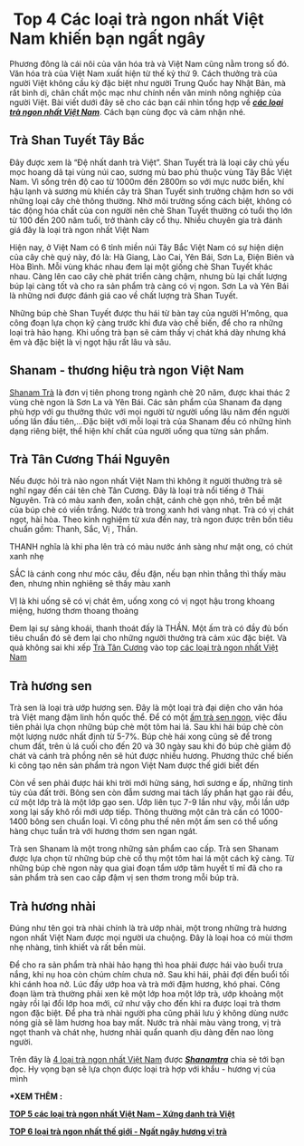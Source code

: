 <h1>&nbsp;Top 4 Các loại trà ngon nhất Việt Nam khiến bạn ngất ngây</h1>

<div class="reblog-content">
<p>Phương đông là cái nôi của văn hóa trà và Việt Nam cũng nằm trong số đó. Văn hóa trà của Việt Nam xuất hiện từ thế kỷ thứ 9. Cách thưởng trà của người Việt không cầu kỳ đặc biệt như người Trung Quốc hay Nhật Bản, mà rất bình dị, chân chất mộc mạc như chính nền văn minh nông nghiệp của người Việt. Bài viết dưới đây sẽ cho các bạn cái nhìn tổng hợp về <a href="https://github.com/shanamtra/tra-ngon-nhat-viet-nam.html/"><em><strong>các loại trà ngon nhất Việt Nam</strong></em></a>. Cách bạn cùng đọc và cảm nhận nhé.</p>

<h2>Trà Shan Tuyết Tây Bắc</h2>

<p>Đây được xem là &ldquo;Đệ nhất danh trà Việt&rdquo;. Shan Tuyết trà là loại cây chủ yếu mọc hoang dã tại vùng núi cao, sương mù bao phủ thuộc vùng Tây Bắc Việt Nam. Vì sống trên độ cao từ 1000m đến 2800m so với mực nước biển, khí hậu lạnh và sương mù khiến cây trà Shan Tuyết sinh trưởng chậm hơn so với những loại cây chè thông thường. Nhờ môi trường sống cách biệt, không có tác động hóa chất của con người nên chè Shan Tuyết thường có tuổi thọ lớn từ 100 đến 200 năm tuổi, trở thành cây cổ thụ. Nhiều chuyên gia trà đánh giá đây là loại trà ngon nhất Việt Nam</p>

<p>Hiện nay, ở Việt Nam có 6 tỉnh miền núi Tây Bắc Việt Nam có sự hiện diện của cây chè quý này, đó là: Hà Giang, Lào Cai, Yên Bái, Sơn La, Điện Biên và Hòa Bình. Mỗi vùng khác nhau đem lại một giống chè Shan Tuyết khác nhau. Càng lên cao cây chè phát triển càng chậm, nhưng bù lại chất lượng búp lại càng tốt và cho ra sản phẩm trà càng có vị ngon. Sơn La và Yên Bái là những nơi được đánh giá cao về chất lượng trà Shan Tuyết.</p>

<p>Những búp chè Shan Tuyết được thu hái từ bàn tay của người H&rsquo;mông, qua công đoạn lựa chọn kỹ càng trước khi đưa vào chế biến, để cho ra những loại trà hảo hạng. Khi uống trà bạn sẽ cảm thấy vị chát khá dày nhưng khá êm và đặc biệt là vị ngọt hậu rất lâu và sâu.</p>

<h2>Shanam - thương hiệu trà ngon Việt Nam</h2>

<p><a href="https://t.umblr.com/redirect?z=https%3A%2F%2Fshanam.com.vn&amp;t=N2M1ZTFjOGFiNjFiOWE0ZGEyODkyYWMyOTA4NWFkY2E5ZWUxYzExNyx6UldiZUc2dQ%3D%3D&amp;p=&amp;m=0">Shanam Trà</a> là đơn vị tiên phong trong ngành chè 20 năm, được khai thác 2 vùng chè ngon là Sơn La và Yên Bái. Các sản phẩm của Shanam đa dạng phù hợp với gu thưởng thức với mọi người từ người uống lâu năm đến người uống lần đầu tiên,&hellip;Đặc biệt với mỗi loại trà của Shanam đều có những hình dạng riêng biệt, thể hiện khí chất của người uống qua từng sản phẩm.</p>

<h2>Trà Tân Cương Thái Nguyên</h2>

<p>Nếu được hỏi trà nào ngon nhất Việt Nam thì không ít người thưởng trà sẽ nghĩ ngay đến cái tên chè Tân Cương. Đây là loại trà nổi tiếng ở Thái Nguyên. Trà có màu xanh đen, xoắn chặt, cánh chè gọn nhỏ, trên bề mặt của búp chè có viền trắng. Nước trà trong xanh hơi vàng nhạt. Trà có vị chát ngọt, hài hòa. Theo kinh nghiệm từ xưa đến nay, trà ngon được trên bốn tiêu chuẩn gồm: Thanh, Sắc, Vị , Thần.</p>

<p>THANH nghĩa là khi pha lên trà có màu nước ánh sàng như mật ong, có chút xanh nhẹ</p>

<p>SẮC là cánh cong như móc câu, đều đặn, nếu bạn nhìn thẳng thì thấy màu đen, nhưng nhìn nghiêng sẽ thấy màu xanh</p>

<p>VỊ là khi uống sẽ có vị chát êm, uống xong có vị ngọt hậu trong khoang miệng, hương thơm thoang thoảng</p>

<p>Đem lại sự sảng khoái, thanh thoát đấy là THẦN. Một ấm trà có đầy đủ bốn tiêu chuẩn đó sẽ đem lại cho những người thưởng trà cảm xúc đặc biệt. Và quả không sai khi xếp <a href="https://t.umblr.com/redirect?z=https%3A%2F%2Fvi.wikipedia.org%2Fwiki%2FTr%25C3%25A0_T%25C3%25A2n_C%25C6%25B0%25C6%25A1ng&amp;t=MzYwNWE2NzVhYzNjNTFiNjFkMzYzMzA2OTg2NDRmMTlkMjU3OTNlMix6UldiZUc2dQ%3D%3D&amp;p=&amp;m=0">Trà Tân Cương</a> vào top <a href="https://t.umblr.com/redirect?z=https%3A%2F%2Flinkhay.com%2Flink%2F2264466%2Fcung-tim-hieu-cac-loai-tra-ngon-cua-viet-nam-thuong-thuc-mua-trung-thu-nao-lien-he-0866614468-https-www-facebook-com-trauongcaocap-de-mua-tra-ngon-nhe-cac-ban&amp;t=ZTIwOGUxODg1ZmM3MTM0NDY3NDQyOWNlODgyMzYxZDM3NWI2NjA1Yix6UldiZUc2dQ%3D%3D&amp;p=&amp;m=0">các loại trà ngon nhất Việt Nam </a></p>

<h2>Trà hương sen</h2>

<p>Trà sen là loại trà ướp hương sen. Đây là một loại trà đại diện cho văn hóa trà Việt mang đậm linh hồn quốc thể. Để có một <a href="https://t.umblr.com/redirect?z=https%3A%2F%2Fmedium.com%2F%40shanamtra%2Fcac-loai-tra-ngon-nhat-viet-nam-ban-thuong-thuc-bao-nhieu-loai-roi-d39c8879751a&amp;t=NmIwOWNiY2JkYTQzY2E5ZjA5OGNhMmVhNjU5YzVlODlkNzY2MzljOCx6UldiZUc2dQ%3D%3D&amp;p=&amp;m=0">ấm trà sen ngon</a>, việc đầu tiên phải lựa chọn những búp chè một tôm hai lá. Sau khi hái búp chè còn một lượng nước nhất định từ 5-7%. Búp chè hái xong cũng sẽ để trong chum đất, trên ủ lá cuối cho đến 20 và 30 ngày sau khi đó búp chè giảm độ chát và cánh trà phồng nên sẽ hút được nhiều hương. Phương thức chế biến kì công tạo nên sản phẩm trà ngon Việt Nam được thế giới biết đến</p>

<p>Còn về sen phải được hái khi trời mới hửng sáng, hơi sương e ấp, những tinh túy của đất trời. Bông sen còn đẫm sương mai tách lấy phần hạt gạo rải đều, cứ một lớp trà là một lớp gạo sen. Ướp liên tục 7-9 lần như vậy, mỗi lần ướp xong lại sấy khô rồi mới ướp tiếp. Thông thường một cân trà cần có 1000-1400 bông sen chuẩn loại. Vì công phu thế nên một ấm sen có thể uống hàng chục tuần trà với hương thơm sen ngan ngát.</p>

<p>Trà sen Shanam là một trong những sản phẩm cao cấp. Trà sen Shanam được lựa chọn từ những búp chè cổ thụ một tôm hai lá một cách kỹ càng. Từ những búp chè ngon này qua giai đoạn tẩm ướp tâm huyết tỉ mỉ đã cho ra sản phẩm trà sen cao cấp đậm vị sen thơm trong mỗi búp trà.</p>

<h2>Trà hương nhài</h2>

<p>Đúng như tên gọi trà nhài chính là trà ướp nhài, một trong những trà hương ngon nhất Việt Nam được mọi người ưa chuộng. Đây là loại hoa có mùi thơm nhẹ nhàng, tinh khiết và rất bền mùi.</p>

<p>Để cho ra sản phẩm trà nhài hảo hạng thì hoa phải được hái vào buổi trưa nắng, khi nụ hoa còn chúm chím chưa nở. Sau khi hái, phải đợi đến buổi tối khi cánh hoa nở. Lúc đấy ướp hoa và trà mới đậm hương, khó phai. Công đoạn làm trà thường phải xen kẽ một lớp hoa một lớp trà, ướp khoảng một ngày rồi lại đổi lớp hoa mới, cứ như vậy cho đến khi ra được loại trà thơm ngon đặc biệt. Để pha trà nhài người pha cũng phải lưu ý không dùng nước nóng già sẽ làm hương hoa bay mất. Nước trà nhài màu vàng trong, vị trà ngọt thanh và chát nhẹ, hương nhài quẩn quanh dịu dàng đến nao lòng người.</p>

<p>Trên đây là <a href="https://t.umblr.com/redirect?z=https%3A%2F%2Fplus.google.com%2F104274519625948025481%2Fposts%2FGoWJC8Mtpac&amp;t=YmM2ZWZhNWU3MmI2Zjg2MWY2MDBjZWJlMTc4ZjkzYjk0ZDEwZjg5Nix6UldiZUc2dQ%3D%3D&amp;p=&amp;m=0">4 loại trà ngon nhất Việt Nam</a> được <em><strong><a href="https://github.com/shanamtra">Shanamtra</a></strong></em> chia sẻ tới bạn đọc. Hy vọng bạn sẽ lựa chọn được loại trà hợp với khẩu - hương vị của mình</p>

<p><strong>*XEM THÊM :</strong></p>

<p><strong><a href="https://t.umblr.com/redirect?z=https%3A%2F%2Fshanam.com.vn%2Fcac-loai-tra-ngon-viet-nam.html&amp;t=ZjMxOGE3OTViNzg3ZDM5ZDA0NTgxYmJmYjAyNTJkYmMwNWFjOGNkOCx6UldiZUc2dQ%3D%3D&amp;p=&amp;m=0">TOP 5 các loại trà ngon nhất Việt Nam &ndash; Xứng danh trà Việt</a></strong></p>

<p><strong><a href="https://t.umblr.com/redirect?z=https%3A%2F%2Fshanam.com.vn%2Ftra-ngon-nhat-the-gioi.html&amp;t=N2Y2OTI2NjM1YjVmYzFjMjg3YTlhMTAwZmQzMzIzODBhMWYyYzc3Myx6UldiZUc2dQ%3D%3D&amp;p=&amp;m=0">TOP 6 loại trà ngon nhất thế giới - Ngất ngây hương vị trà</a></strong></p>
</div>
